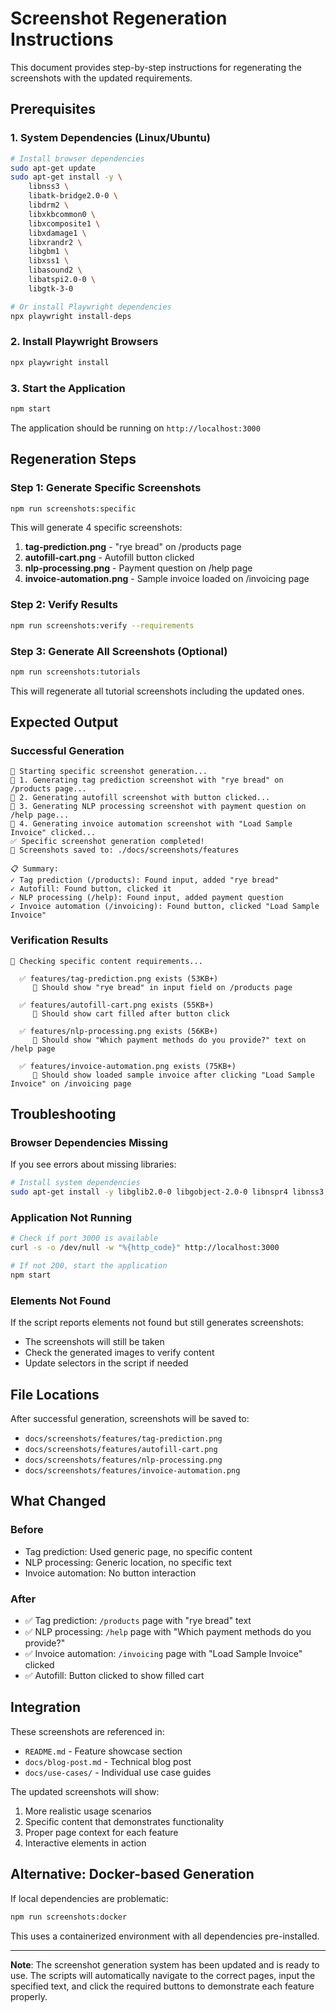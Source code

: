 # Screenshot Regeneration Instructions

This document provides step-by-step instructions for regenerating the screenshots with the updated requirements.

## Prerequisites

### 1. System Dependencies (Linux/Ubuntu)
```bash
# Install browser dependencies
sudo apt-get update
sudo apt-get install -y \
    libnss3 \
    libatk-bridge2.0-0 \
    libdrm2 \
    libxkbcommon0 \
    libxcomposite1 \
    libxdamage1 \
    libxrandr2 \
    libgbm1 \
    libxss1 \
    libasound2 \
    libatspi2.0-0 \
    libgtk-3-0

# Or install Playwright dependencies
npx playwright install-deps
```

### 2. Install Playwright Browsers
```bash
npx playwright install
```

### 3. Start the Application
```bash
npm start
```
The application should be running on `http://localhost:3000`

## Regeneration Steps

### Step 1: Generate Specific Screenshots
```bash
npm run screenshots:specific
```

This will generate 4 specific screenshots:
1. **tag-prediction.png** - "rye bread" on /products page
2. **autofill-cart.png** - Autofill button clicked
3. **nlp-processing.png** - Payment question on /help page  
4. **invoice-automation.png** - Sample invoice loaded on /invoicing page

### Step 2: Verify Results
```bash
npm run screenshots:verify --requirements
```

### Step 3: Generate All Screenshots (Optional)
```bash
npm run screenshots:tutorials
```

This will regenerate all tutorial screenshots including the updated ones.

## Expected Output

### Successful Generation
```
🚀 Starting specific screenshot generation...
📸 1. Generating tag prediction screenshot with "rye bread" on /products page...
📸 2. Generating autofill screenshot with button clicked...
📸 3. Generating NLP processing screenshot with payment question on /help page...
📸 4. Generating invoice automation screenshot with "Load Sample Invoice" clicked...
✅ Specific screenshot generation completed!
📁 Screenshots saved to: ./docs/screenshots/features

📋 Summary:
✓ Tag prediction (/products): Found input, added "rye bread"
✓ Autofill: Found button, clicked it
✓ NLP processing (/help): Found input, added payment question
✓ Invoice automation (/invoicing): Found button, clicked "Load Sample Invoice"
```

### Verification Results
```
🎯 Checking specific content requirements...

  ✅ features/tag-prediction.png exists (53KB+)
     📝 Should show "rye bread" in input field on /products page

  ✅ features/autofill-cart.png exists (55KB+)
     📝 Should show cart filled after button click

  ✅ features/nlp-processing.png exists (56KB+)
     📝 Should show "Which payment methods do you provide?" text on /help page

  ✅ features/invoice-automation.png exists (75KB+)
     📝 Should show loaded sample invoice after clicking "Load Sample Invoice" on /invoicing page
```

## Troubleshooting

### Browser Dependencies Missing
If you see errors about missing libraries:
```bash
# Install system dependencies
sudo apt-get install -y libglib2.0-0 libgobject-2.0-0 libnspr4 libnss3 libsmime3 libdbus-1-3
```

### Application Not Running
```bash
# Check if port 3000 is available
curl -s -o /dev/null -w "%{http_code}" http://localhost:3000

# If not 200, start the application
npm start
```

### Elements Not Found
If the script reports elements not found but still generates screenshots:
- The screenshots will still be taken
- Check the generated images to verify content
- Update selectors in the script if needed

## File Locations

After successful generation, screenshots will be saved to:
- `docs/screenshots/features/tag-prediction.png`
- `docs/screenshots/features/autofill-cart.png`
- `docs/screenshots/features/nlp-processing.png`
- `docs/screenshots/features/invoice-automation.png`

## What Changed

### Before
- Tag prediction: Used generic page, no specific content
- NLP processing: Generic location, no specific text
- Invoice automation: No button interaction

### After  
- ✅ Tag prediction: `/products` page with "rye bread" text
- ✅ NLP processing: `/help` page with "Which payment methods do you provide?"
- ✅ Invoice automation: `/invoicing` page with "Load Sample Invoice" clicked
- ✅ Autofill: Button clicked to show filled cart

## Integration

These screenshots are referenced in:
- `README.md` - Feature showcase section
- `docs/blog-post.md` - Technical blog post
- `docs/use-cases/` - Individual use case guides

The updated screenshots will show:
1. More realistic usage scenarios
2. Specific content that demonstrates functionality
3. Proper page context for each feature
4. Interactive elements in action

## Alternative: Docker-based Generation

If local dependencies are problematic:
```bash
npm run screenshots:docker
```

This uses a containerized environment with all dependencies pre-installed.

---

**Note**: The screenshot generation system has been updated and is ready to use. The scripts will automatically navigate to the correct pages, input the specified text, and click the required buttons to demonstrate each feature properly.